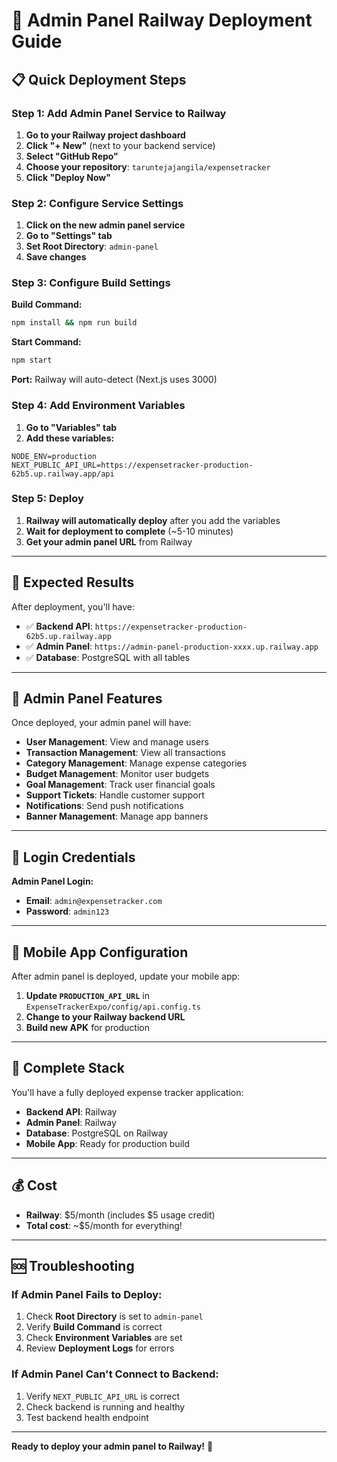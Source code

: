 # 🚂 Admin Panel Railway Deployment Guide

## 📋 **Quick Deployment Steps**

### **Step 1: Add Admin Panel Service to Railway**

1. **Go to your Railway project dashboard**
2. **Click "+ New"** (next to your backend service)
3. **Select "GitHub Repo"**
4. **Choose your repository**: `taruntejajangila/expensetracker`
5. **Click "Deploy Now"**

### **Step 2: Configure Service Settings**

1. **Click on the new admin panel service**
2. **Go to "Settings" tab**
3. **Set Root Directory**: `admin-panel`
4. **Save changes**

### **Step 3: Configure Build Settings**

**Build Command:**
```bash
npm install && npm run build
```

**Start Command:**
```bash
npm start
```

**Port:** Railway will auto-detect (Next.js uses 3000)

### **Step 4: Add Environment Variables**

1. **Go to "Variables" tab**
2. **Add these variables:**

```env
NODE_ENV=production
NEXT_PUBLIC_API_URL=https://expensetracker-production-62b5.up.railway.app/api
```

### **Step 5: Deploy**

1. **Railway will automatically deploy** after you add the variables
2. **Wait for deployment to complete** (~5-10 minutes)
3. **Get your admin panel URL** from Railway

---

## 🎯 **Expected Results**

After deployment, you'll have:
- ✅ **Backend API**: `https://expensetracker-production-62b5.up.railway.app`
- ✅ **Admin Panel**: `https://admin-panel-production-xxxx.up.railway.app`
- ✅ **Database**: PostgreSQL with all tables

---

## 🔧 **Admin Panel Features**

Once deployed, your admin panel will have:
- **User Management**: View and manage users
- **Transaction Management**: View all transactions
- **Category Management**: Manage expense categories
- **Budget Management**: Monitor user budgets
- **Goal Management**: Track user financial goals
- **Support Tickets**: Handle customer support
- **Notifications**: Send push notifications
- **Banner Management**: Manage app banners

---

## 🚀 **Login Credentials**

**Admin Panel Login:**
- **Email**: `admin@expensetracker.com`
- **Password**: `admin123`

---

## 📱 **Mobile App Configuration**

After admin panel is deployed, update your mobile app:
1. **Update `PRODUCTION_API_URL`** in `ExpenseTrackerExpo/config/api.config.ts`
2. **Change to your Railway backend URL**
3. **Build new APK** for production

---

## 🎉 **Complete Stack**

You'll have a fully deployed expense tracker application:
- **Backend API**: Railway
- **Admin Panel**: Railway  
- **Database**: PostgreSQL on Railway
- **Mobile App**: Ready for production build

---

## 💰 **Cost**

- **Railway**: $5/month (includes $5 usage credit)
- **Total cost**: ~$5/month for everything!

---

## 🆘 **Troubleshooting**

### **If Admin Panel Fails to Deploy:**
1. Check **Root Directory** is set to `admin-panel`
2. Verify **Build Command** is correct
3. Check **Environment Variables** are set
4. Review **Deployment Logs** for errors

### **If Admin Panel Can't Connect to Backend:**
1. Verify `NEXT_PUBLIC_API_URL` is correct
2. Check backend is running and healthy
3. Test backend health endpoint

---

**Ready to deploy your admin panel to Railway!** 🚀
